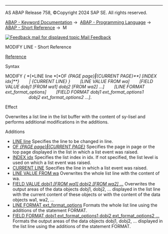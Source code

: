   

* * *

AS ABAP Release 758, ©Copyright 2024 SAP SE. All rights reserved.

[ABAP - Keyword Documentation](javascript:call_link\('abenabap.htm'\)) →  [ABAP - Programming Language](javascript:call_link\('abenabap_reference.htm'\)) →  [ABAP - Short Reference](javascript:call_link\('abenabap_shortref.htm'\)) →  M

 [![](Mail.gif?object=Mail.gif "Feedback mail for displayed topic") Mail Feedback](mailto:f1_help@sap.com?subject=Feedback%20on%20ABAP%20Documentation&body=Document:%20MODIFY%20LINE%2C%20ABAPMODIFY_LINE_SHORTREF%2C%20758%0D%0A%0D%0AError:%0D%0A%0D%0A%0D%0A%0D%0ASuggestion%20for%20improvement:)

MODIFY LINE - Short Reference

[Reference](javascript:call_link\('abapmodify_line.htm'\))

Syntax

MODIFY *{* *{*LINE line *\[*OF *{*PAGE page*}**|**{*CURRENT PAGE*}**\]* *\[*INDEX idx*\]**}*
       *|* *{*CURRENT LINE*}* *}*
       *\[*LINE VALUE FROM wa*\]*
       *\[*FIELD VALUE dobj1 *\[*FROM wa1*\]* dobj2 *\[*FROM wa2*\]* ...*\]*
       *\[*LINE FORMAT ext\_format\_options*\]*
       *\[*FIELD FORMAT dobj1 ext\_format\_options1
                     dobj2 ext\_format\_options2 ...*\]*.

Effect

Overwrites a list line in the list buffer with the content of sy-lisel and performs additional modifications in the additions.

Additions   

-   [LINE line](javascript:call_link\('abapmodify_line.htm'\))
    Specifies the line to be changed in line.
-   [OF *{*PAGE page*}**|**{*CURRENT PAGE*}*](javascript:call_link\('abapmodify_line.htm'\))
    Specifies the page in page or the top page displayed in the list in which a list event was raised.
-   [INDEX idx](javascript:call_link\('abapmodify_line.htm'\))
    Specifies the list index in idx. If not specified, the list level is used on which a list event was raised.
-   [CURRENT LINE](javascript:call_link\('abapmodify_line.htm'\))
    Specifies the line in which a list event was raised.
-   [LINE VALUE FROM wa](javascript:call_link\('abapmodify_line_modification.htm'\))
    Overwrites the whole list line with the content of wa.
-   [FIELD VALUE dobj1 *\[*FROM wa1*\]* dobj2 *\[*FROM wa2*\]* ...](javascript:call_link\('abapmodify_line_modification.htm'\))
    Overwrites the output areas of the data objects dobj1, dobj2, ... displayed in the list line with the current content of these objects or with the content of the data objects wa1, wa2, ...
-   [LINE FORMAT ext\_format\_options](javascript:call_link\('abapmodify_line_modification.htm'\))
    Formats the whole list line using the additions of the statement FORMAT.
-   [FIELD FORMAT dobj1 ext\_format\_options1 dobj2 ext\_format\_options2 ...](javascript:call_link\('abapmodify_line_modification.htm'\))
    Formats the output areas of the data objects dobj1, dobj2, ... displayed in the list line using the additions of the statement FORMAT.